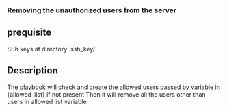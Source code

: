 ### Removing the unauthorized users from the server

## prequisite 
SSh keys at directory .ssh_key/

## Description

The playbook will check and create the allowed users passed by variable in {allowed_list} if not present
Then it will remove all the users other than users in allowed list variable
